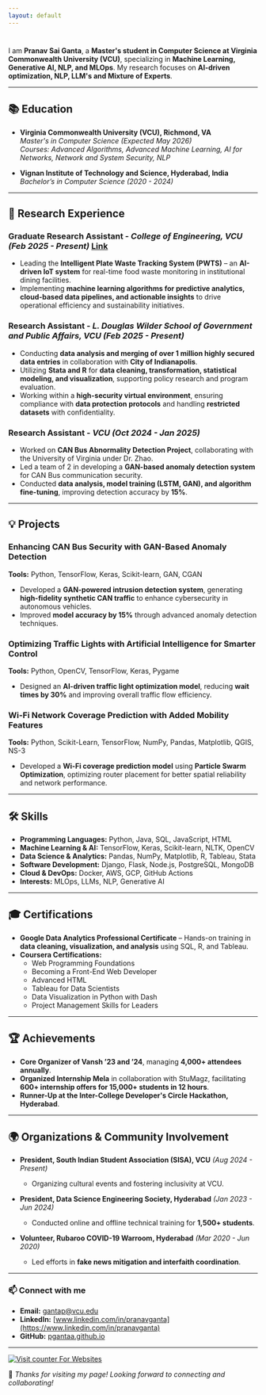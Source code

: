 ```yaml
---
layout: default
---
```


# 

I am **Pranav Sai Ganta**, a **Master's student in Computer Science at Virginia Commonwealth University (VCU)**, specializing in **Machine Learning, Generative AI, NLP, and MLOps**. My research focuses on **AI-driven optimization, NLP, LLM's and Mixture of Experts**.  

---

## 📚 Education  

- **Virginia Commonwealth University (VCU), Richmond, VA**  
  *Master's in Computer Science (Expected May 2026)*  
  *Courses: Advanced Algorithms, Advanced Machine Learning, AI for Networks, Network and System Security, NLP*  

- **Vignan Institute of Technology and Science, Hyderabad, India**  
  *Bachelor’s in Computer Science (2020 - 2024)*  

---

## 🔬 Research Experience  

### **Graduate Research Assistant** - *College of Engineering, VCU* *(Feb 2025 - Present)*  <a href="[link](https://music.lab.vcu.edu/projects/foodtrack/)">Link</a>
- Leading the **Intelligent Plate Waste Tracking System (PWTS)** – an **AI-driven IoT system** for real-time food waste monitoring in institutional dining facilities.  
- Implementing **machine learning algorithms for predictive analytics, cloud-based data pipelines, and actionable insights** to drive operational efficiency and sustainability initiatives.

### **Research Assistant** - *L. Douglas Wilder School of Government and Public Affairs, VCU* *(Feb 2025 - Present)*  
- Conducting **data analysis and merging of over 1 million highly secured data entries** in collaboration with **City of Indianapolis**.  
- Utilizing **Stata and R** for **data cleaning, transformation, statistical modeling, and visualization**, supporting policy research and program evaluation.  
- Working within a **high-security virtual environment**, ensuring compliance with **data protection protocols** and handling **restricted datasets** with confidentiality.

### **Research Assistant** - *VCU* *(Oct 2024 - Jan 2025)*  
- Worked on **CAN Bus Abnormality Detection Project**, collaborating with the University of Virginia under Dr. Zhao.  
- Led a team of 2 in developing a **GAN-based anomaly detection system** for CAN Bus communication security.  
- Conducted **data analysis, model training (LSTM, GAN), and algorithm fine-tuning**, improving detection accuracy by **15%**.  

---

## 💡 Projects  

### **Enhancing CAN Bus Security with GAN-Based Anomaly Detection**  
**Tools:** Python, TensorFlow, Keras, Scikit-learn, GAN, CGAN  
- Developed a **GAN-powered intrusion detection system**, generating **high-fidelity synthetic CAN traffic** to enhance cybersecurity in autonomous vehicles.  
- Improved **model accuracy by 15%** through advanced anomaly detection techniques.  

### **Optimizing Traffic Lights with Artificial Intelligence for Smarter Control**  
**Tools:** Python, OpenCV, TensorFlow, Keras, Pygame  
- Designed an **AI-driven traffic light optimization model**, reducing **wait times by 30%** and improving overall traffic flow efficiency.  

### **Wi-Fi Network Coverage Prediction with Added Mobility Features**  
**Tools:** Python, Scikit-Learn, TensorFlow, NumPy, Pandas, Matplotlib, QGIS, NS-3  
- Developed a **Wi-Fi coverage prediction model** using **Particle Swarm Optimization**, optimizing router placement for better spatial reliability and network performance.  

---

## 🛠 Skills  

- **Programming Languages:** Python, Java, SQL, JavaScript, HTML  
- **Machine Learning & AI:** TensorFlow, Keras, Scikit-learn, NLTK, OpenCV  
- **Data Science & Analytics:** Pandas, NumPy, Matplotlib, R, Tableau, Stata  
- **Software Development:** Django, Flask, Node.js, PostgreSQL, MongoDB  
- **Cloud & DevOps:** Docker, AWS, GCP, GitHub Actions  
- **Interests:** MLOps, LLMs, NLP, Generative AI  

---

## 🎓 Certifications  

- **Google Data Analytics Professional Certificate** – Hands-on training in **data cleaning, visualization, and analysis** using SQL, R, and Tableau.  
- **Coursera Certifications:**  
  - Web Programming Foundations  
  - Becoming a Front-End Web Developer  
  - Advanced HTML  
  - Tableau for Data Scientists  
  - Data Visualization in Python with Dash  
  - Project Management Skills for Leaders  

---

## 🏆 Achievements  

- **Core Organizer of Vansh ’23 and ’24**, managing **4,000+ attendees annually**.  
- **Organized Internship Mela** in collaboration with StuMagz, facilitating **600+ internship offers for 15,000+ students in 12 hours**.  
- **Runner-Up at the Inter-College Developer's Circle Hackathon, Hyderabad**.  

---

## 🌍 Organizations & Community Involvement  

- **President, South Indian Student Association (SISA), VCU** *(Aug 2024 - Present)*  
  - Organizing cultural events and fostering inclusivity at VCU.  

- **President, Data Science Engineering Society, Hyderabad** *(Jan 2023 - Jun 2024)*  
  - Conducted online and offline technical training for **1,500+ students**.  

- **Volunteer, Rubaroo COVID-19 Warroom, Hyderabad** *(Mar 2020 - Jun 2020)*  
  - Led efforts in **fake news mitigation and interfaith coordination**.  

---

### 📫 Connect with me  

- **Email:** [gantap@vcu.edu](mailto:gantap@vcu.edu)  
- **LinkedIn:** [www.linkedin.com/in/pranavganta](https://www.linkedin.com/in/pranavganta)  
- **GitHub:** [pgantaa.github.io](https://pgantaa.github.io)  

---

<!-- hitwebcounter Code START -->
<a href="https://www.hitwebcounter.com" target="_blank">
<img src="https://hitwebcounter.com/counter/counter.php?page=19352284&style=0030&nbdigits=4&type=page&initCount=0" title="Counter Widget" Alt="Visit counter For Websites"   border="0" /></a>                    

🚀 *Thanks for visiting my page! Looking forward to connecting and collaborating!*  
